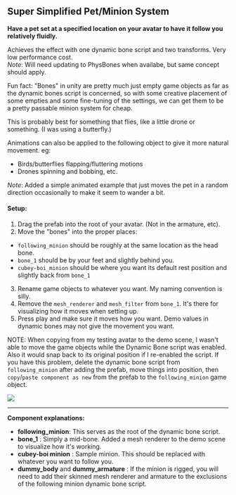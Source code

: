## Super Simplified Pet/Minion System
**Have a pet set at a specified location on your avatar to have it follow you relatively fluidly.**

Achieves the effect with one dynamic bone script and two transforms.  Very low performance cost.  
*Note*: Will need updating to PhysBones when availabe, but same concept should apply.

Fun fact: "Bones" in unity are pretty much just empty game objects as far as the dynamic bones script is concerned, so with some creative placement of some empties and some fine-tuning of the settings, we can get them to be a pretty passable minion system for cheap.

This is probably best for something that flies, like a little drone or something. (I was using a butterfly.)

Animations can also be applied to the following object to give it more natural movement. eg:  
  * Birds/butterflies flapping/fluttering motions
  * Drones spinning and bobbing, etc.

*Note*: Added a simple animated example that just moves the pet in a random direction occasionally to make it seem to wander a bit.

#### Setup:
1. Drag the prefab into the root of your avatar. (Not in the armature, etc).
2. Move the "bones" into the proper places:
  * `following_minion` should be roughly at the same location as the head bone.
  * `bone_1` should be by your feet and slightly behind you.
  * `cubey-boi_minion` should be where you want its default rest position and slightly back from `bone_1`
3. Rename game objects to whatever you want.  My naming convention is silly.
4. Remove the `mesh_renderer` and `mesh_filter` from `bone_1`.  It's there for visualizing how it moves when setting up.
5. Press play and make sure it moves how you want.  Demo values in dynamic bones may not give the movement you want.

NOTE: When copying from my testing avatar to the demo scene, I wasn't able to move the game objects while the Dynamic Bone script was enabled.  Also it would snap back to its original position if I re-enabled the script.  If you have this problem, delete the dynamic bone script from `following_minion` after adding the prefab, move things into position, then `copy`/`paste component as new` from the prefab to the `following_minion` game object.

![](https://i.imgur.com/QZeSaHE.png)

---

**Component explanations:**
* **following_minion**: This serves as the root of the dynamic bone script.
* **bone_1** : Simply a mid-bone. Added a mesh renderer to the demo scene to visualize how it's working.
* **cubey-boi minion** : Sample minion.  This should be replaced with whatever you want to follow you.
* **dummy_body** and **dummy_armature** : If the minion is rigged, you will need to add their skinned mesh renderer and armature to the exclusions of the following minion dynamic bone script.
